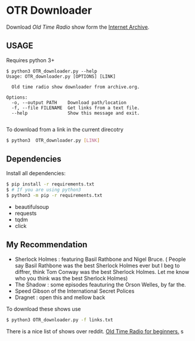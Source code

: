 # OTR Downloader

Download *Old Time Radio* show form the [Internet Archive](archive.org).

## USAGE   

Requires python 3+
```
$ python3 OTR_downloader.py --help                                                                               
Usage: OTR_downloader.py [OPTIONS] [LINK]

  Old time radio show downloader from archive.org.

Options:
  -o, --output PATH    Download path/location
  -f, --file FILENAME  Get links from a text file.
  --help               Show this message and exit.
	
```

To download from a link in the current direcotry 

```bash
$ python3  OTR_downloader.py [LINK]
```

## Dependencies

Install all dependencies:

```bash
$ pip install -r requirements.txt
$ # If you are using python3
$ python3 -m pip -r requirements.txt
```

- beautifulsoup
- requests
- tqdm
- click


## My Recommendation 

- Sherlock Holmes : featuring Basil Rathbone and Nigel Bruce. ( People say Basil Rathbone was the best Sherlock Holmes ever but I beg to diffrer, think Tom Conway was the best Sherlock Holmes. Let me know who you think was the best Sherlock Holmes)
- The Shadow : some episodes feauturing the Orson Welles, by far the. 
- Speed Gibson of the International Secret Polices
- Dragnet : open this and mellow back

To download these shows use

```bash
$ python3 OTR_downloader.py -f links.txt
```

There is a nice list of shows over reddit. [Old Time Radio for beginners.](https://old.reddit.com/r/otr/comments/7fyavw/old_time_radio_for_beginners/)
s